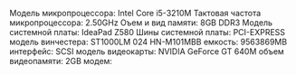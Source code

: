 Модель микропроцессора: Intel Core i5-3210M
Тактовая частота микропроцессора: 2.50GHz
Оъем и вид памяти: 8GB DDR3
Модель системной платы: IdeaPad Z580
Шины системной платы: PCI-EXPRESS
модель винчестера: ST1000LM 024 HN-M101MBB 
емкость: 9563869МB
интерфейс: SCSI
модель видеокарты: NVIDIA GeForce GT 640M
объем видеопамяти: 2GB
модем: 
